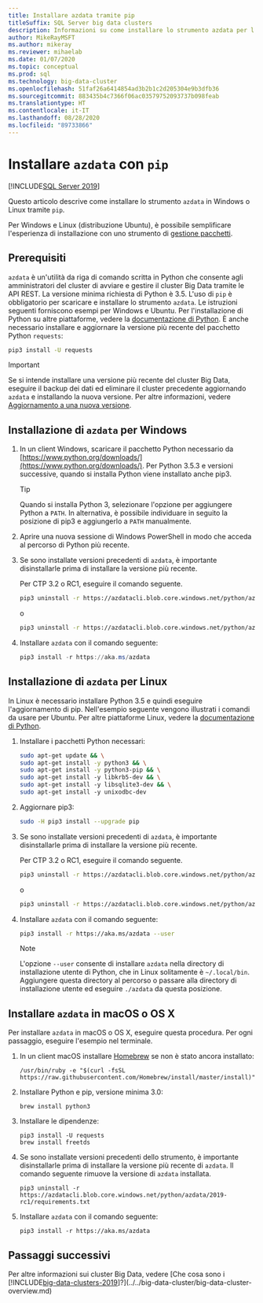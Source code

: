 ```yaml
---
title: Installare azdata tramite pip
titleSuffix: SQL Server big data clusters
description: Informazioni su come installare lo strumento azdata per l'installazione e la gestione di cluster Big Data con pip.
author: MikeRayMSFT
ms.author: mikeray
ms.reviewer: mihaelab
ms.date: 01/07/2020
ms.topic: conceptual
ms.prod: sql
ms.technology: big-data-cluster
ms.openlocfilehash: 51faf26a6414854ad3b2b1c2d205304e9b3dfb36
ms.sourcegitcommit: 883435b4c7366f06ac03579752093737b098feab
ms.translationtype: HT
ms.contentlocale: it-IT
ms.lasthandoff: 08/28/2020
ms.locfileid: "89733866"
---
```

# <a name="install-azdata-with-pip"></a>Installare `azdata` con `pip`

[!INCLUDE[SQL Server 2019](../../includes/applies-to-version/sqlserver2019.md)]

Questo articolo descrive come installare lo strumento `azdata` in Windows o Linux tramite `pip`.

Per Windows e Linux (distribuzione Ubuntu), è possibile semplificare l'esperienza di installazione con uno strumento di [gestione pacchetti](./deploy-install-azdata-installer.md).

## <a name="prerequisites"></a><a id="prerequisites"></a> Prerequisiti

`azdata` è un'utilità da riga di comando scritta in Python che consente agli amministratori del cluster di avviare e gestire il cluster Big Data tramite le API REST. La versione minima richiesta di Python è 3.5. L'uso di `pip` è obbligatorio per scaricare e installare lo strumento `azdata`. Le istruzioni seguenti forniscono esempi per Windows e Ubuntu. Per l'installazione di Python su altre piattaforme, vedere la [documentazione di Python](https://wiki.python.org/moin/BeginnersGuide/Download).
È anche necessario installare e aggiornare la versione più recente del pacchetto Python `requests`:

```bash
pip3 install -U requests
```

> [!IMPORTANT]
> Se si intende installare una versione più recente del cluster Big Data, eseguire il backup dei dati ed eliminare il cluster precedente aggiornando `azdata` e installando la nuova versione. Per altre informazioni, vedere [Aggiornamento a una nuova versione](../../big-data-cluster/deployment-upgrade.md).

## <a name="windows-azdata-installation"></a><a id="windows"></a> Installazione di `azdata` per Windows

1. In un client Windows, scaricare il pacchetto Python necessario da [https://www.python.org/downloads/](https://www.python.org/downloads/). Per Python 3.5.3 e versioni successive, quando si installa Python viene installato anche pip3. 

   > [!TIP] 
   > Quando si installa Python 3, selezionare l'opzione per aggiungere Python a `PATH`. In alternativa, è possibile individuare in seguito la posizione di pip3 e aggiungerlo a `PATH` manualmente.

1. Aprire una nuova sessione di Windows PowerShell in modo che acceda al percorso di Python più recente.

1. Se sono installate versioni precedenti di `azdata`, è importante disinstallarle prima di installare la versione più recente.

   Per CTP 3.2 o RC1, eseguire il comando seguente.

   ```bash
   pip3 uninstall -r https://azdatacli.blob.core.windows.net/python/azdata/2019-ctp3.2/requirements.txt
   ```
   o
   ```bash
   pip3 uninstall -r https://azdatacli.blob.core.windows.net/python/azdata/2019-rc1/requirements.txt
   ```

1. Installare `azdata` con il comando seguente:

   ```powershell
   pip3 install -r https://aka.ms/azdata
   ```

## <a name="linux-azdata-installation"></a><a id="linux"></a> Installazione di `azdata` per Linux

In Linux è necessario installare Python 3.5 e quindi eseguire l'aggiornamento di pip. Nell'esempio seguente vengono illustrati i comandi da usare per Ubuntu. Per altre piattaforme Linux, vedere la [documentazione di Python](https://wiki.python.org/moin/BeginnersGuide/Download).

1. Installare i pacchetti Python necessari:

   ```bash
   sudo apt-get update && \
   sudo apt-get install -y python3 && \
   sudo apt-get install -y python3-pip && \
   sudo apt-get install -y libkrb5-dev && \
   sudo apt-get install -y libsqlite3-dev && \
   sudo apt-get install -y unixodbc-dev
   ```

1. Aggiornare pip3:

   ```bash
   sudo -H pip3 install --upgrade pip
   ```

1. Se sono installate versioni precedenti di `azdata`, è importante disinstallarle prima di installare la versione più recente.

   Per CTP 3.2 o RC1, eseguire il comando seguente.

   ```bash
   pip3 uninstall -r https://azdatacli.blob.core.windows.net/python/azdata/2019-ctp3.2/requirements.txt
   ```
   o
   ```bash
   pip3 uninstall -r https://azdatacli.blob.core.windows.net/python/azdata/2019-rc1/requirements.txt
   ```

1. Installare `azdata` con il comando seguente:

   ```bash
   pip3 install -r https://aka.ms/azdata --user
   ```

   > [!NOTE]
   > L'opzione `--user` consente di installare `azdata` nella directory di installazione utente di Python, che in Linux solitamente è `~/.local/bin`. Aggiungere questa directory al percorso o passare alla directory di installazione utente ed eseguire `./azdata` da questa posizione.

## <a name="install-azdata-on-macos-or-os-x"></a><a id="macOSX"></a> Installare `azdata` in macOS o OS X

Per installare `azdata` in macOS o OS X, eseguire questa procedura. Per ogni passaggio, eseguire l'esempio nel terminale.

1. In un client macOS installare [Homebrew](https://brew.sh) se non è stato ancora installato:

   ```
   /usr/bin/ruby -e "$(curl -fsSL https://raw.githubusercontent.com/Homebrew/install/master/install)"
   ```

1. Installare Python e pip, versione minima 3.0:

   ```
   brew install python3
   ```

1. Installare le dipendenze:

   ```
   pip3 install -U requests
   brew install freetds
   ```

1. Se sono installate versioni precedenti dello strumento, è importante disinstallarle prima di installare la versione più recente di `azdata`. Il comando seguente rimuove la versione di `azdata` installata.

   ```
   pip3 uninstall -r https://azdatacli.blob.core.windows.net/python/azdata/2019-rc1/requirements.txt
   ```

1. Installare `azdata` con il comando seguente:

   ```
   pip3 install -r https://aka.ms/azdata
   ```

## <a name="next-steps"></a>Passaggi successivi

Per altre informazioni sui cluster Big Data, vedere [Che cosa sono i [!INCLUDE[big-data-clusters-2019](../../includes/ssbigdataclusters-ver15.md)]?](../../big-data-cluster/big-data-cluster-overview.md)
